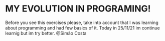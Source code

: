 # MY EVOLUTION IN PROGRAMING!
Before you see this exercíses please, take into account that I was learning about programming and had few basics of it.
Today in 25/11/21 im continue learnig but im try better.
@Simão Costa

